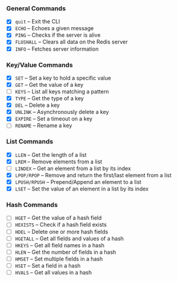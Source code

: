 ### General Commands

- [x] `quit` – Exit the CLI
- [x] `ECHO` – Echoes a given message
- [x] `PING` – Checks if the server is alive
- [x] `FLUSHALL` – Clears all data on the Redis server
- [x] `INFO` – Fetches server information

### Key/Value Commands

- [x] `SET` – Set a key to hold a specific value
- [x] `GET` – Get the value of a key
- [ ] `KEYS` – List all keys matching a pattern
- [x] `TYPE` – Get the type of a key
- [x] `DEL` – Delete a key
- [x] `UNLINK` – Asynchronously delete a key
- [x] `EXPIRE` – Set a timeout on a key
- [ ] `RENAME` – Rename a key

### List Commands

- [x] `LLEN` – Get the length of a list
- [x] `LREM` – Remove elements from a list
- [ ] `LINDEX` – Get an element from a list by its index
- [x] `LPOP/RPOP` – Remove and return the first/last element from a list
- [x] `LPUSH/RPUSH` – Prepend/Append an element to a list
- [x] `LSET` – Set the value of an element in a list by its index

### Hash Commands

- [ ] `HGET` – Get the value of a hash field
- [ ] `HEXISTS` – Check if a hash field exists
- [ ] `HDEL` – Delete one or more hash fields
- [ ] `HGETALL` – Get all fields and values of a hash
- [ ] `HKEYS` – Get all field names in a hash
- [ ] `HLEN` – Get the number of fields in a hash
- [ ] `HMSET` – Set multiple fields in a hash
- [ ] `HSET` – Set a field in a hash
- [ ] `HVALS` – Get all values in a hash
